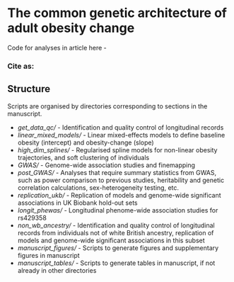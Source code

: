 # The common genetic architecture of adult obesity change

Code for analyses in article here - 

### Cite as: 

## Structure
Scripts are organised by directories corresponding to sections in the manuscript.

- *get_data_qc/* - Identification and quality control of longitudinal records
- *linear_mixed_models/* - Linear mixed-effects models to define baseline obesity (intercept) and obesity-change (slope)
- *high_dim_splines/* - Regularised spline models for non-linear obesity trajectories, and soft clustering of individuals
- *GWAS/* - Genome-wide association studies and finemapping
- *post_GWAS/* - Analyses that require summary statistics from GWAS, such as power comparison to previous studies, heritability and genetic correlation calculations, sex-heterogeneity testing, etc. 
- *replication_ukb/* - Replication of models and genome-wide significant associations in UK Biobank hold-out sets
- *longit_phewas/* - Longitudinal phenome-wide association studies for rs429358
- *non_wb_ancestry/* - Identification and quality control of longitudinal records from individuals not of white British ancestry, replication of models and genome-wide significant associations in this subset
- *manuscript_figures/* - Scripts to generate figures and supplementary figures in manuscript
- *manuscript_tables/* - Scripts to generate tables in manuscript, if not already in other directories
